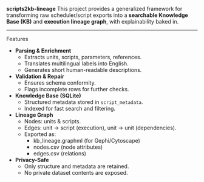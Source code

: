 **scripts2kb-lineage**
This project provides a generalized framework for transforming raw scheduler/script exports into a **searchable Knowledge Base (KB)** and **execution lineage graph**, with explainability baked in.

---

Features
- **Parsing & Enrichment**
  - Extracts units, scripts, parameters, references.
  - Translates multilingual labels into English.
  - Generates short human-readable descriptions.
- **Validation & Repair**
  - Ensures schema conformity.
  - Flags incomplete rows for further checks.
- **Knowledge Base (SQLite)**
  - Structured metadata stored in `script_metadata`.
  - Indexed for fast search and filtering.
- **Lineage Graph**
  - Nodes: units & scripts.
  - Edges: unit → script (execution), unit → unit (dependencies).
  - Exported as:
    - kb_lineage.graphml (for Gephi/Cytoscape)
    - nodes.csv (node attributes)
    - edges.csv (relations)
- **Privacy-Safe**
  - Only structure and metadata are retained.
  - No private dataset contents are exposed.
